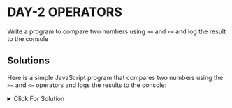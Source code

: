 # DAY-2 OPERATORS

Write a program to compare two numbers using `>=` and `<=` and log the result to the console

## Solutions

Here is a simple JavaScript program that compares two numbers using the `>=` and `<=` operators and logs the results to the console:

<details>
  <summary>Click For Solution</summary>

```JS
// Define two numbers
let number1 = 15;
let number2 = 15;

// Compare the numbers using >=
let isGreaterOrEqual = number1 >= number2;

// Compare the numbers using <=
let isLessOrEqual = number1 <= number2;

// Log the results to the console
console.log(number1 + " is greater than or equal to " + number2 + ": " + isGreaterOrEqual);
console.log(number1 + " is less than or equal to " + number2 + ": " + isLessOrEqual);
```

### Explanation

You can run this code in any JavaScript environment, such as a web browser's console or a Node.js runtime.

</details>
